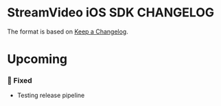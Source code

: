 # StreamVideo iOS SDK CHANGELOG

The format is based on [Keep a Changelog](https://keepachangelog.com/en/1.0.0/).

# Upcoming

### 🐞 Fixed

- Testing release pipeline
